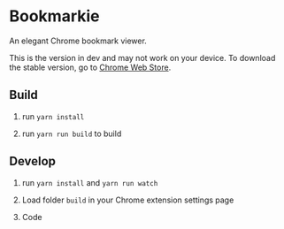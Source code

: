 # Bookmarkie

An elegant Chrome bookmark viewer.

This is the version in dev and may not work on your device. To download the stable version, go to [Chrome Web Store][download].

[download]: https://chrome.google.com/webstore/detail/even-neater-bookmarks/ahlphbdcaacfhkiajebghpngknafklbj

## Build

1. run `yarn install`

2. run `yarn run build` to build

## Develop

1. run `yarn install` and `yarn run watch`

2. Load folder `build` in your Chrome extension settings page

3. Code
